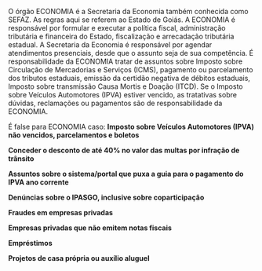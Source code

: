 O órgão ECONOMIA é a Secretaria da Economia também conhecida como SEFAZ. As regras aqui se referem ao Estado de Goiás. A ECONOMIA é responsável por formular e executar a política fiscal, administração tributária e financeira do Estado, fiscalização e arrecadação tributária estadual. A Secretaria da Economia é responsável por agendar atendimentos presenciais, desde que o assunto seja de sua competência. É responsabilidade da ECONOMIA tratar de assuntos sobre Imposto sobre Circulação de Mercadorias e Serviços (ICMS), pagamento ou parcelamento dos tributos estaduais, emissão da certidão negativa de débitos estaduais, Imposto sobre transmissão Causa Mortis e Doação (ITCD).
Se o Imposto sobre Veículos Automotores (IPVA) estiver vencido, as tratativas sobre dúvidas, reclamações ou pagamentos são de responsabilidade da ECONOMIA.

É false para ECONOMIA caso:
**Imposto sobre Veículos Automotores (IPVA) não vencidos, parcelamentos e boletos**

**Conceder o desconto de até 40% no valor das multas por infração de trânsito**

**Assuntos sobre o sistema/portal que puxa a guia para o pagamento do IPVA ano corrente**

**Denúncias sobre o IPASGO, inclusive sobre coparticipação**

**Fraudes em empresas privadas**

**Empresas privadas que não emitem notas fiscais**

**Empréstimos**

**Projetos de casa própria ou auxílio aluguel**



